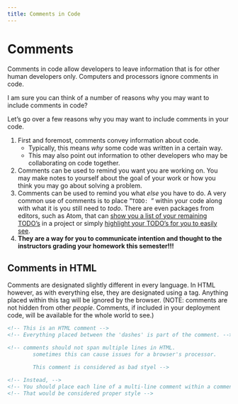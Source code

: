 ```yaml
---
title: Comments in Code
---
```

# Comments
Comments in code allow developers to leave information that is for other human developers only. Computers and processors ignore comments in code. 

I am sure you can think of a number of reasons why you may want to include comments in code?

Let’s go over a few reasons why you may want to include comments in your code.

1. First and foremost, comments convey information about code. 
	- Typically, this means _why_ some code was written in a certain way. 
	- This may also point out information to other developers who may be collaborating on code together. 
2. Comments can be used to remind you want you are working on. You may make notes to yourself about the goal of your work or how you think you may go about solving a problem.
3. Comments can be used to remind you what _else_ you have to do. A very common use of comments is to place “`TODO: `“ within your code along with what it is you still need to _todo_. There are even packages from editors, such as Atom, that can [show you a list of your remaining TODO’s](https://atom.io/packages/todo-show) in a project or simply [highlight your TODO’s for you to easily see](https://github.com/atom/language-todo). 
4. **They are a way for you to communicate intention and thought to the instructors grading your homework this semester!!!**

## Comments in HTML
Comments are designated slightly different in every language. In HTML however, as with everything else, they are designated using a tag. Anything placed within this tag will be ignored by the browser. (NOTE: comments are not hidden from other _people_. Comments, if included in your deployment code, will be available for the whole world to see.)

```html
<!-- This is an HTML comment -->
<!-- Everything placed between the 'dashes' is part of the comment. -->

<!-- comments should not span multiple lines in HTML.
        sometimes this can cause issues for a browser's processor. 

        This comment is considered as bad styel -->

<!-- Instead, -->
<!-- You should place each line of a multi-line comment within a comment tag -->
<!-- That would be considered proper style -->
```